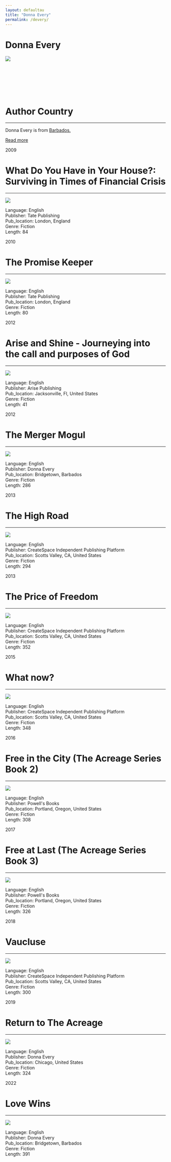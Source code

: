 ```yaml
---
layout: defaultau
title: "Donna Every"
permalink: /devery/
---
```

<!-- partial:index.partial.html -->
<div class="content">
    <h1>Donna Every</h1>
    <div class="quote">
        <div><img src="https://m.media-amazon.com/images/S/amzn-author-media-prod/v10c7gdtb3rllv64rok7qt4g9s._SY600_.jpg" class="logo"></div>
    </div>
    <div class="timeline">
        <div style="padding-bottom:100px;"></div>
        <div class="block">
            <div class="date right"><p class="right">  </p></div>
            <div class="dot"></div>
            <div class="left first">
            <div class="author_country">
                <h1>Author Country</h1><hr>
          <div class="aclocation">  <p> Donna Every is from <a href="{{ site.baseurl }}/12"> Barbados.</a></p> </div>
                <div class="acreadmore"> <a href="#" target="_blank">Read more</a> </div>
            </div>
            </div>
        </div>
        <div class="block">
            <div class="date right"><p class="left">2009</p></div>
            <div class="dot"></div>
            <div class="right">
                <h1>What Do You Have in Your House?: Surviving in Times of Financial Crisis </h1><hr>
                <p><img src="https://images-na.ssl-images-amazon.com/images/I/41BADdAVjAL._SX322_BO1,204,203,200_.jpg"></p>
                <p>
                Language: English <br/>
                Publisher: Tate Publishing <br/>
                Pub_location: London, England <br/>
                Genre: Fiction <br/>
                Length: 84 <br/>
                </p>
            </div>
        </div>
        <div class="block">
            <div class="date right"><p class="right">2010</p></div>
            <div class="dot"></div>
            <div class="right">
                <h1>The Promise Keeper </h1><hr>
                <p><img src="https://images-na.ssl-images-amazon.com/images/I/51XPr9MxVKL._SX351_BO1,204,203,200_.jpg"></p>
                <p>
                Language: English <br/>
                Publisher: Tate Publishing <br/>
                Pub_location: London, England <br/>
                Genre: Fiction <br/>
                Length: 80 <br/>
                </p>
            </div>
        </div>
        <div class="block">
            <div class="date left"><p class="left">2012</p></div>
            <div class="dot"></div>
            <div class="right">
                <h1>Arise and Shine - Journeying into the call and purposes of God</h1><hr>
                <p><img src="https://m.media-amazon.com/images/I/415Hco5bqiL.jpg"></p>
                <p>
                Language: English <br/>
                Publisher: Arise Publishing <br/>
                Pub_location: Jacksonville, Fl, United States <br/>
                Genre: Fiction <br/>
                Length: 41 <br/>
                </p>
            </div>
        </div>
        <div class="block">
            <div class="date right"><p class="right">2012</p></div>
            <div class="dot"></div>
            <div class="left">
                <h1>The Merger Mogul</h1><hr>
                <p><img src="https://images-na.ssl-images-amazon.com/images/I/51ateWYKmWL._SX322_BO1,204,203,200_.jpg"></p>
                <p>
                Language: English <br/>
                Publisher: Donna Every  <br/>
                Pub_location: Bridgetown, Barbados<br/>
                Genre: Fiction <br/>
                Length: 286 <br/>
                </p>
            </div>
        </div>
        <div class="block">
            <div class="date left"><p class="left hide">2013</p></div>
            <div class="dot"></div>
            <div class="right hide">
                <h1>The High Road</h1><hr>
                <p><img src="https://images-na.ssl-images-amazon.com/images/I/51qtuJEl26L._SX322_BO1,204,203,200_.jpg"></p>
                <p>
                Language: English <br/>
                Publisher: CreateSpace Independent Publishing Platform <br/>
                Pub_location: Scotts Valley, CA, United States <br/>
                Genre: Fiction <br/>
                Length: 294 <br/>
                </p>
            </div>
        </div>
        <div class="block">
            <div class="date right"><p class="right">2013</p></div>
            <div class="dot"></div>
            <div class="right">
                <h1>The Price of Freedom </h1><hr>
                <p><img src="https://images-na.ssl-images-amazon.com/images/I/518eBSOzrsL._SX310_BO1,204,203,200_.jpg"></p>
                <p>
                Language: English <br/>
                Publisher: CreateSpace Independent Publishing Platform <br/>
                Pub_location: Scotts Valley, CA, United States <br/>
                Genre: Fiction <br/>
                Length: 352 <br/>
                </p>
            </div>
        </div>
        <div class="block">
            <div class="date left"><p class="left">2015</p></div>
            <div class="dot"></div>
            <div class="right">
                <h1>What now?</h1><hr>
                <p><img src="https://images-na.ssl-images-amazon.com/images/I/51eHeQFyeML._SX311_BO1,204,203,200_.jpg"></p>
                <p>
                Language: English <br/>
                Publisher: CreateSpace Independent Publishing Platform <br/>
                Pub_location: Scotts Valley, CA, United States <br/>
                Genre: Fiction <br/>
                Length: 348 <br/>
                </p>
            </div>
        </div>
        <div class="block">
            <div class="date right"><p class="right">2016</p></div>
            <div class="dot"></div>
            <div class="left">
                <h1>Free in the City (The Acreage Series Book 2)</h1><hr>
                <p><img src="https://m.media-amazon.com/images/I/51sk4LI2-2L.jpg"></p>
                <p>
                Language: English <br/>
                Publisher: Powell's Books <br/>
                Pub_location: Portland, Oregon, United States<br/>
                Genre: Fiction <br/>
                Length: 308 <br/>
                </p>
            </div>
        </div>
        <div class="block">
            <div class="date left"><p class="left hide">2017</p></div>
            <div class="dot"></div>
            <div class="right hide">
                <h1>Free at Last (The Acreage Series Book 3)</h1><hr>
                <p><img src="https://m.media-amazon.com/images/I/51kWJa5AynL.jpg""></p>
                <p>
                Language: English <br/>
                Publisher: Powell's Books <br/>
                Pub_location: Portland, Oregon, United States <br/>
                Genre: Fiction <br/>
                Length: 326 <br/>
                </p>
            </div>
        </div>
        <div class="block">
            <div class="date right"><p class="right">2018</p></div>
            <div class="dot"></div>
            <div class="left">
                <h1>Vaucluse</h1><hr>
                <p><img src="https://images-na.ssl-images-amazon.com/images/I/51GQIqrE+ZL._SX311_BO1,204,203,200_.jpg"></p>
                <p>
                Language: English <br/>
                Publisher: CreateSpace Independent Publishing Platform <br/>
                Pub_location: Scotts Valley, CA, United States<br/>
                Genre: Fiction <br/>
                Length: 300 <br/>
                </p>
            </div>
        </div>
        <div class="block">
            <div class="date left"><p class="left hide">2019</p></div>
            <div class="dot"></div>
            <div class="right hide">
                <h1>Return to The Acreage</h1><hr>
                <p><img src="https://images-na.ssl-images-amazon.com/images/I/51wBw8YeXJL._SX311_BO1,204,203,200_.jpg"></p>
                <p>
                Language: English <br/>
                Publisher: Donna Every <br/>
                Pub_location: Chicago, United States <br/>
                Genre: Fiction <br/>
                Length: 324 <br/>
                </p>
            </div>
        </div>
        <div class="block">
            <div class="date right"><p class="right">2022</p></div>
            <div class="dot"></div>
            <div class="left">
                <h1>Love Wins</h1><hr>
                <p><img src="https://m.media-amazon.com/images/I/51jC6QCAodL._SY346_.jpg"></p>
                <p>
                Language: English <br/>
                Publisher: Donna Every <br/>
                Pub_location: Bridgetown, Barbados<br/>
                Genre: Fiction <br/>
                Length: 391 <br/>
                </p>
            </div>
        </div>
</div>
